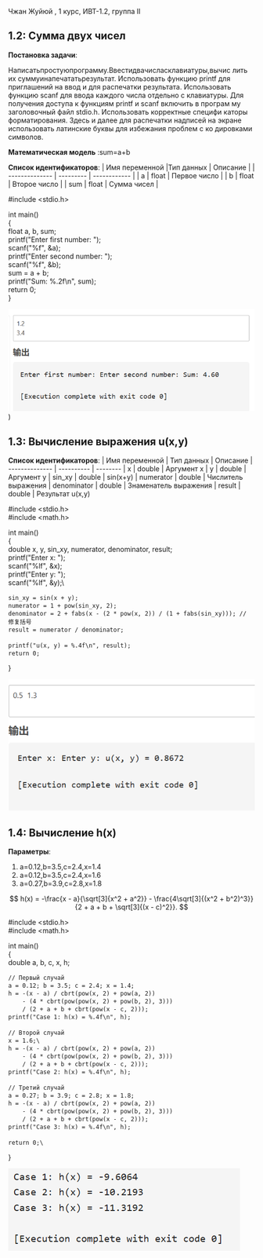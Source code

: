 Чжан Жуйюй , 1 курс, ИВТ-1.2, группа Ⅱ



## 1.2: Сумма двух чисел

**Постановка задачи**:

Написатьпростуюпрограмму.Ввестидвачисласклавиатуры,вычис
лить их суммуинапечататьрезультат. Использовать функцию printf
 для приглашений на ввод и для распечатки результата. Использовать
 функцию scanf для ввода каждого числа отдельно с клавиатуры. Для
 получения доступа к функциям printf и scanf включить в програм
му заголовочный файл stdio.h. Использовать корректные специфи
каторы форматирования. Здесь и далее для распечатки надписей на
 экране использовать латинские буквы для избежания проблем с ко
дировками символов.
 

**Математическая модель** :sum=a+b

**Список идентификаторов**:
| Имя переменной |Тип данных | Описание     |
| -------------- | --------- | ------------ |
| a              | float     | Первое число |
| b              | float     | Второе число |
| sum            | float     | Сумма чисел  |


#include <stdio.h>

int main() \
{\
    float a, b, sum;\
    printf("Enter first number: ");\
    scanf("%f", &a);\
    printf("Enter second number: ");\
    scanf("%f", &b);\
    sum = a + b;\
    printf("Sum: %.2f\n", sum);\
    return 0;\
}

![image](https://github.com/Yanxi1214/Programming---c-language/blob/Laboratory-work-I/1.2.bmp))


## 1.3: Вычисление выражения u(x,y) 

**Список идентификаторов**:
| Имя переменной | Тип данных | Описание
| -------------- | ---------- | --------
| x              | double     | Аргумент x
| y              | double     | Аргумент y
| sin_xy         | double     | sin(x+y)
| numerator      | double     | Числитель выражения
| denominator    | double     | Знаменатель выражения
| result         | double     | Результат u(x,y)


#include <stdio.h>\
#include <math.h>

int main() \
{\
    double x, y, sin_xy, numerator, denominator, result;\
    printf("Enter x: ");\
    scanf("%lf", &x);\
    printf("Enter y: ");\
    scanf("%lf", &y);\
    
    sin_xy = sin(x + y);
    numerator = 1 + pow(sin_xy, 2);
    denominator = 2 + fabs(x - (2 * pow(x, 2)) / (1 + fabs(sin_xy))); // 修复括号
    result = numerator / denominator;
    
    printf("u(x, y) = %.4f\n", result);
    return 0;
}

![image](https://github.com/Yanxi1214/Programming---c-language/blob/Laboratory-work-I/1.3.bmp)

## 1.4: Вычисление h(x)

**Параметры**:

1. a=0.12,b=3.5,c=2.4,x=1.4
2. a=0.12,b=3.5,c=2.4,x=1.6
3. a=0.27,b=3.9,c=2.8,x=1.8


$$  
h(x) = -\frac{x - a}{\sqrt[3]{x^2 + a^2}} - \frac{4\sqrt[3]{(x^2 + b^2)^3}}{2 + a + b + \sqrt[3]{(x - c)^2}}.  
$$  


#include <stdio.h>\
#include <math.h>

int main() \
{\
    double a, b, c, x, h;
    
    // Первый случай
    a = 0.12; b = 3.5; c = 2.4; x = 1.4;
    h = -(x - a) / cbrt(pow(x, 2) + pow(a, 2)) 
        - (4 * cbrt(pow(pow(x, 2) + pow(b, 2), 3))) 
        / (2 + a + b + cbrt(pow(x - c, 2)));
    printf("Case 1: h(x) = %.4f\n", h);
    
    // Второй случай
    x = 1.6;\
    h = -(x - a) / cbrt(pow(x, 2) + pow(a, 2)) 
        - (4 * cbrt(pow(pow(x, 2) + pow(b, 2), 3)))
        / (2 + a + b + cbrt(pow(x - c, 2)));
    printf("Case 2: h(x) = %.4f\n", h);
    
    // Третий случай
    a = 0.27; b = 3.9; c = 2.8; x = 1.8;
    h = -(x - a) / cbrt(pow(x, 2) + pow(a, 2))
        - (4 * cbrt(pow(pow(x, 2) + pow(b, 2), 3)))
        / (2 + a + b + cbrt(pow(x - c, 2)));
    printf("Case 3: h(x) = %.4f\n", h);
    
    return 0;\
}

![image](https://raw.githubusercontent.com/Yanxi1214/Programming---c-language/refs/heads/Laboratory-work-I/1.4.bmp)

